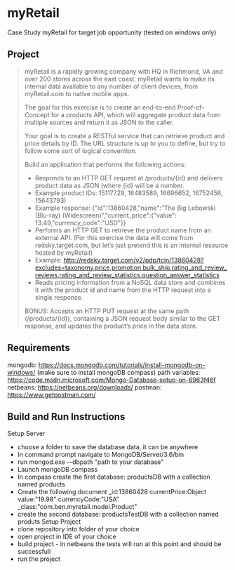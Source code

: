 # myRetail
Case Study myRetail for target job opportunity (tested on windows only)

## Project
>myRetail is a rapidly growing company with HQ in Richmond, VA and over 200 stores across the east coast. myRetail wants to make its internal data available to any number of client devices, from myRetail.com to native mobile apps. 
>
>The goal for this exercise is to create an end-to-end Proof-of-Concept for a products API, which will aggregate product data from multiple sources and return it as JSON to the caller. 
>
>Your goal is to create a RESTful service that can retrieve product and price details by ID. The URL structure is up to you to define, but try to follow some sort of logical convention.
>
>Build an application that performs the following actions: 
>- Responds to an HTTP GET request at /products/{id} and delivers product data as JSON (where {id} will be a number. 
>- Example product IDs: 15117729, 16483589, 16696652, 16752456, 15643793) 
>- Example response: {"id":13860428,"name":"The Big Lebowski (Blu-ray) (Widescreen)","current_price":{"value": 13.49,"currency_code":"USD"}}
>- Performs an HTTP GET to retrieve the product name from an external API. (For this exercise the data will come from redsky.target.com, but let’s just pretend this is an internal resource hosted by myRetail)  
>- Example: http://redsky.target.com/v2/pdp/tcin/13860428?excludes=taxonomy,price,promotion,bulk_ship,rating_and_review_reviews,rating_and_review_statistics,question_answer_statistics
>- Reads pricing information from a NoSQL data store and combines it with the product id and name from the HTTP request into a single response. 
>
>BONUS: Accepts an HTTP PUT request at the same path (/products/{id}), containing a JSON request body similar to the GET response, and updates the product’s price in the data store. 

## Requirements
mongodb: https://docs.mongodb.com/tutorials/install-mongodb-on-windows/ (make sure to install mongoDB compass)
path variables: https://code.msdn.microsoft.com/Mongo-Database-setup-on-6963f46f
netbeans: https://netbeans.org/downloads/
postman: https://www.getpostman.com/

## Build and Run Instructions
Setup Server
- choose a folder to save the database data, it can be anywhere
- In command prompt navigate to MongoDB/Server/3.6/bin
- run mongod.exe --dbpath "path to your database"
- Launch mongoDB compass
- In compass create the first database: productsDB with a collection named products
- Create the following document 
    _id:13860428
    currentPrice:Object
        value:"19.98"
        currencyCode:"USA"
    _class:"com.ben.myretail.model.Product"
- create the second database: productsTestDB with a collection named produts
Setup Project
- clone repository into folder of your choice
- open project in IDE of your choice
- build project - in netbeans the tests will run at this point and should be successfull
- run the project
